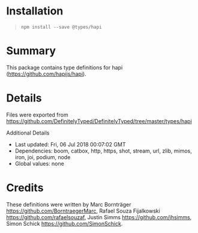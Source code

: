 # Installation
> `npm install --save @types/hapi`

# Summary
This package contains type definitions for hapi (https://github.com/hapijs/hapi).

# Details
Files were exported from https://github.com/DefinitelyTyped/DefinitelyTyped/tree/master/types/hapi

Additional Details
 * Last updated: Fri, 06 Jul 2018 00:07:02 GMT
 * Dependencies: boom, catbox, http, https, shot, stream, url, zlib, mimos, iron, joi, podium, node
 * Global values: none

# Credits
These definitions were written by Marc Bornträger <https://github.com/BorntraegerMarc>, Rafael Souza Fijalkowski <https://github.com/rafaelsouzaf>, Justin Simms <https://github.com/jhsimms>, Simon Schick <https://github.com/SimonSchick>.
